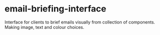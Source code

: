 # email-briefing-interface
Interface for clients to brief emails visually from collection of components.
Making image, text and colour choices.
